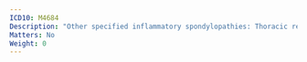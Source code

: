 ```yaml
---
ICD10: M4684
Description: "Other specified inflammatory spondylopathies: Thoracic region"
Matters: No
Weight: 0
---
```

